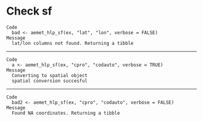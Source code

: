 # Check sf

    Code
      bad <- aemet_hlp_sf(ex, "lat", "lon", verbose = FALSE)
    Message
      lat/lon columns not found. Returning a tibble

---

    Code
      a <- aemet_hlp_sf(ex, "cpro", "codauto", verbose = TRUE)
    Message
      Converting to spatial object
      spatial conversion succesful

---

    Code
      bad2 <- aemet_hlp_sf(ex, "cpro", "codauto", verbose = FALSE)
    Message
      Found NA coordinates. Returning a tibble

